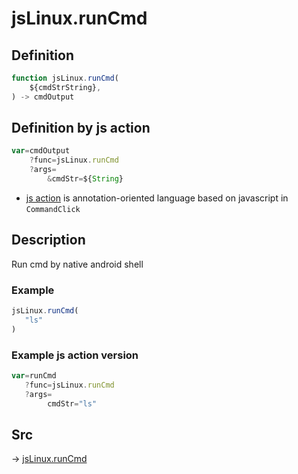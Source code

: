 # jsLinux.runCmd

## Definition

```js.js
function jsLinux.runCmd(
	${cmdStrString},
) -> cmdOutput
```


## Definition by js action

```js.js
var=cmdOutput
	?func=jsLinux.runCmd
	?args=
		&cmdStr=${String}
```

- [js action](#) is annotation-oriented language based on javascript in `CommandClick`

## Description

Run cmd by native android shell

### Example

```js.js
jsLinux.runCmd(
   "ls"
)
```

### Example js action version

```js.js
var=runCmd
   ?func=jsLinux.runCmd
   ?args=
        cmdStr="ls"
```



## Src

-> [jsLinux.runCmd](https://github.com/puutaro/CommandClick/blob/master/app/src/main/java/com/puutaro/commandclick/fragment_lib/terminal_fragment/js_interface/JsLinux.kt#L20)


